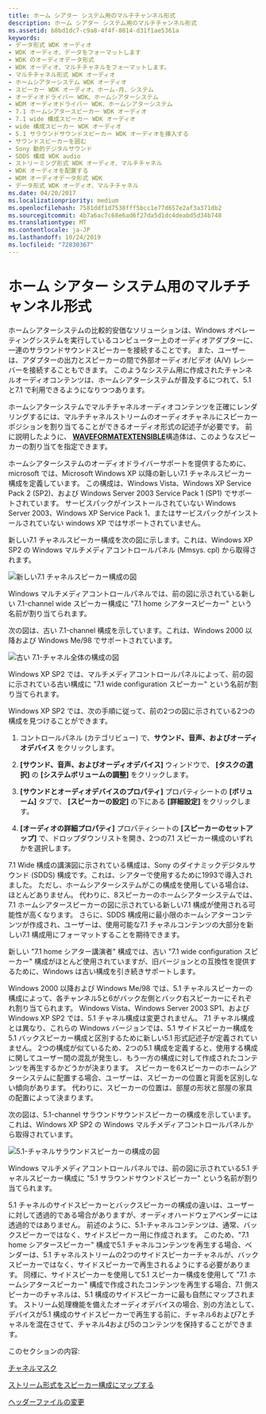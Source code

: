 ```yaml
---
title: ホーム シアター システム用のマルチチャンネル形式
description: ホーム シアター システム用のマルチチャンネル形式
ms.assetid: b8bd1dc7-c9a8-4f4f-8014-d31f1ae5361a
keywords:
- データ形式 WDK オーディオ
- WDK オーディオ、データをフォーマットします
- WDK のオーディオデータ形式
- WDK オーディオ、マルチチャネルをフォーマットします。
- マルチチャネル形式 WDK オーディオ
- ホームシアターシステム WDK オーディオ
- スピーカー WDK オーディオ、ホーム-月、システム
- オーディオドライバー WDK、ホームシアターシステム
- WDM オーディオドライバー WDK、ホームシアターシステム
- 7.1 ホームシアタースピーカー WDK オーディオ
- 7.1 wide 構成スピーカー WDK オーディオ
- wide 構成スピーカー WDK オーディオ
- 5.1 サラウンドサウンドスピーカー WDK オーディオを挿入する
- サウンドスピーカーを囲む
- Sony 動的デジタルサウンド
- SDDS 構成 WDK audio
- ストリーミング形式 WDK オーディオ、マルチチャネル
- WDK オーディオを配置する
- WDM オーディオデータ形式 WDK
- データ形式 WDK オーディオ、マルチチャネル
ms.date: 04/20/2017
ms.localizationpriority: medium
ms.openlocfilehash: 7581ddf1d7538fff5bcc1e77d657e2af3a371db2
ms.sourcegitcommit: 4b7a6ac7c68e6ad6f27da5d1dc4deabd5d34b748
ms.translationtype: MT
ms.contentlocale: ja-JP
ms.lasthandoff: 10/24/2019
ms.locfileid: "72830367"
---
```

# <a name="multichannel-formats-for-home-theater-systems"></a>ホーム シアター システム用のマルチチャンネル形式


ホームシアターシステムの比較的安価なソリューションは、Windows オペレーティングシステムを実行しているコンピューター上のオーディオアダプターに、一連のサラウンドサウンドスピーカーを接続することです。 また、ユーザーは、アダプターの出力とスピーカーの間で外部オーディオ/ビデオ (A/V) レシーバーを接続することもできます。 このようなシステム用に作成されたチャンネルオーディオコンテンツは、ホームシアターシステムが普及するにつれて、5.1 と7.1 で利用できるようになりつつあります。

ホームシアターシステムでマルチチャネルオーディオコンテンツを正確にレンダリングするには、マルチチャネルストリームのオーディオチャネルにスピーカーポジションを割り当てることができるオーディオ形式の記述子が必要です。 前に説明したように、 [**WAVEFORMATEXTENSIBLE**](https://docs.microsoft.com/windows-hardware/drivers/ddi/ksmedia/ns-ksmedia-waveformatextensible)構造体は、このようなスピーカーの割り当てを指定できます。

ホームシアターシステムのオーディオドライバーサポートを提供するために、microsoft では、Microsoft Windows XP 以降の新しい7.1 チャネルスピーカー構成を定義しています。 この構成は、Windows Vista、Windows XP Service Pack 2 (SP2)、および Windows Server 2003 Service Pack 1 (SP1) でサポートされています。 サービスパックがインストールされていない Windows Server 2003、Windows XP Service Pack 1、またはサービスパックがインストールされていない windows XP ではサポートされていません。

新しい7.1 チャネルスピーカー構成を次の図に示します。これは、Windows XP SP2 の Windows マルチメディアコントロールパネル (Mmsys. cpl) から取得されます。

![新しい7.1 チャネルスピーカー構成の図 ](images/spkrcfg1new.gif)

Windows マルチメディアコントロールパネルでは、前の図に示されている新しい 7.1-channel wide スピーカー構成に "7.1 home シアタースピーカー" という名前が割り当てられます。

次の図は、古い 7.1-channel 構成を示しています。これは、Windows 2000 以降および Windows Me/98 でサポートされています。

![古い 7.1-チャネル全体の構成の図](images/spkrcfg1old.gif)

Windows XP SP2 では、マルチメディアコントロールパネルによって、前の図に示されている古い構成に "7.1 wide configuration スピーカー" という名前が割り当てられます。

Windows XP SP2 では、次の手順に従って、前の2つの図に示されている2つの構成を見つけることができます。

1.  コントロールパネル (カテゴリビュー) で、**サウンド、音声、およびオーディオデバイス** をクリックします。

2.  **[サウンド、音声、およびオーディオデバイス]** ウィンドウで、 **[タスクの選択]** の **[システムボリュームの調整]** をクリックします。

3.  **[サウンドとオーディオデバイスのプロパティ]** プロパティシートの **[ボリューム]** タブで、 **[スピーカーの設定]** の下にある **[詳細設定]** をクリックします。

4.  **[オーディオの詳細プロパティ]** プロパティシートの **[スピーカーのセットアップ]** で、ドロップダウンリストを開き、2つの7.1 スピーカー構成のいずれかを選択します。

7\.1 Wide 構成の講演図に示されている構成は、Sony のダイナミックデジタルサウンド (SDDS) 構成です。これは、シアターで使用するために1993で導入されました。 ただし、ホームシアターシステムがこの構成を使用している場合は、ほとんどありません。 代わりに、8スピーカーのホームシアターシステムでは、7.1 ホームシアタースピーカーの図に示されている新しい7.1 構成が使用される可能性が高くなります。 さらに、SDDS 構成用に最小限のホームシアターコンテンツが作成され、ユーザーは、使用可能な7.1 チャネルコンテンツの大部分を新しい7.1 構成用にフォーマットすることを期待できます。

新しい "7.1 home シアター講演者" 構成では、古い "7.1 wide configuration スピーカー" 構成がほとんど使用されていますが、旧バージョンとの互換性を提供するために、Windows は古い構成を引き続きサポートします。

Windows 2000 以降および Windows Me/98 では、5.1 チャネルスピーカーの構成によって、各チャンネル5と6がバック左側とバック右スピーカーにそれぞれ割り当てられます。 Windows Vista、Windows Server 2003 SP1、および Windows XP SP2 では、5.1 チャネル構成は変更されません。 7\.1 チャネル構成とは異なり、これらの Windows バージョンでは、5.1 サイドスピーカー構成を5.1 バックスピーカー構成と区別するために新しい5.1 形式記述子が定義されていません。 2つの構成が似ているため、2つの5.1 構成を定義すると、使用する構成に関してユーザー間の混乱が発生し、もう一方の構成に対して作成されたコンテンツを再生するかどうかが決まります。 スピーカーを6スピーカーのホームシアターシステムに配置する場合、ユーザーは、スピーカーの位置と背面を区別しない傾向があります。 代わりに、スピーカーの位置は、部屋の形状と部屋の家具の配置によって決まります。

次の図は、5.1-channel サラウンドサウンドスピーカーの構成を示しています。これは、Windows XP SP2 の Windows マルチメディアコントロールパネルから取得されています。

![5\.1-チャネルサラウンドスピーカーの構成の図 ](images/spkrcfg2.gif)

Windows マルチメディアコントロールパネルでは、前の図に示されている5.1 チャネルスピーカー構成に "5.1 サラウンドサウンドスピーカー" という名前が割り当てられます。

5\.1 チャネルのサイドスピーカーとバックスピーカーの構成の違いは、ユーザーに対して透過的である場合がありますが、オーディオハードウェアベンダーには透過的ではありません。 前述のように、5.1-チャネルコンテンツは、通常、バックスピーカーではなく、サイドスピーカー用に作成されます。 このため、"7.1 home シアタースピーカー" 構成で5.1 チャネルコンテンツを再生する場合、ベンダーは、5.1 チャネルストリームの2つのサイドスピーカーチャネルが、バックスピーカーではなく、サイドスピーカーで再生されるようにする必要があります。 同様に、サイドスピーカーを使用して5.1 スピーカー構成を使用して "7.1 ホームシアタースピーカー" 構成で作成されたコンテンツを再生する場合、7.1 側スピーカーのチャネルは、5.1 構成のサイドスピーカーに最も自然にマップされます。 ストリーム処理機能を備えたオーディオデバイスの場合、別の方法として、デバイスが5.1 構成のサイドスピーカーで再生する前に、チャネル6および7とチャネルを混在させて、チャネル4および5のコンテンツを保持することができます。

このセクションの内容:

[チャネルマスク](channel-mask.md)

[ストリーム形式をスピーカー構成にマップする](mapping-stream-formats-to-speaker-configurations.md)

[ヘッダーファイルの変更](header-file-changes.md)

 

 




